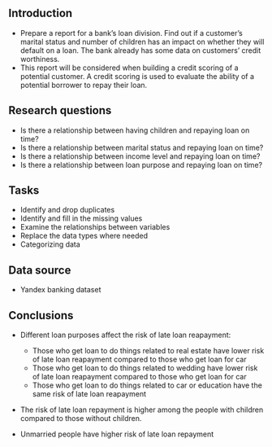 ## Introduction 
* Prepare a report for a bank’s loan division. Find out if a customer’s marital status and number of children has an impact on whether they will default on a loan. The bank already has some data on customers’ credit worthiness.
* This report will be considered when building a credit scoring of a potential customer. A credit scoring is used to evaluate the ability of a potential borrower to repay their loan. 

## Research questions
* Is there a relationship between having children and repaying loan on time?
* Is there a relationship between marital status and repaying loan on time?
* Is there a relationship between income level and repaying loan on time?
* Is there a relationship between loan purpose and repaying loan on time?

## Tasks 
* Identify  and  drop  duplicates
* Identify  and  fill in the  missing  values 
* Examine the  relationships  between  variables
* Replace the  data  types where needed
* Categorizing  data 

## Data source
 * Yandex banking dataset

## Conclusions
* Different loan purposes affect the risk of late loan reapayment:
  * Those who get loan to do things related to real estate have lower risk of late loan reapayment compared to those who get loan for car
  * Those who get loan to do things related to wedding have lower risk of late loan reapayment compared to those who get loan for car
  * Those who get loan to do things related to car or education have the same risk of late loan reapayment
  
* The  risk  of  late  loan  repayment  is  higher  among the people with children compared to those without children.

* Unmarried people have higher risk of late loan repayment 

